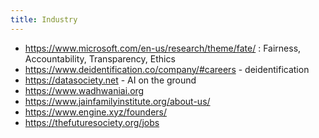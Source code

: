 ```yaml
---
title: Industry
---
```


-  https://www.microsoft.com/en-us/research/theme/fate/ : Fairness, Accountability, Transparency, Ethics
-  https://www.deidentification.co/company/#careers - deidentification
-  https://datasociety.net - AI on the ground
-  https://www.wadhwaniai.org
-  https://www.jainfamilyinstitute.org/about-us/
-  https://www.engine.xyz/founders/
-  https://thefuturesociety.org/jobs 
